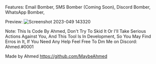 Features:
Email Bomber,
SMS Bomber (Coming Soon),
Discord Bomber,
WhatsApp Bomber,

Preview:
![Screenshot 2023-049 143320](https://user-images.githubusercontent.com/102971549/235298240-674d915f-768a-4d36-853f-67764a05cd07.png)


Note: This Is Code By Ahmed, Don't Try To Skid It Or I'll Take Serious Actions Against You, And This Tool Is In Development, So You May Find Erros in It, If You Need Any Help Feel Free To Dm Me on Discord: Ahmed.#0001

Made by Ahmed
https://github.com/MaybeAhmed
